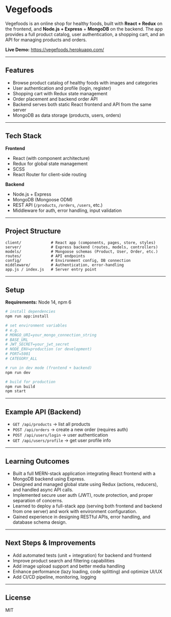 # Vegefoods

Vegefoods is an online shop for healthy foods, built with **React + Redux** on the frontend, and **Node.js + Express** + **MongoDB** on the backend. The app provides a full product catalog, user authentication, a shopping cart, and an API for managing products and orders.

**Live Demo:** https://vegefoods.herokuapp.com/

---

## Features

- Browse product catalog of healthy foods with images and categories
- User authentication and profile (login, register)
- Shopping cart with Redux state management
- Order placement and backend order API
- Backend serves both static React frontend and API from the same server
- MongoDB as data storage (products, users, orders)

---

## Tech Stack

**Frontend**

- React (with component architecture)
- Redux for global state management
- SCSS
- React Router for client-side routing

**Backend**

- Node.js + Express
- MongoDB (Mongoose ODM)
- REST API (`/products`, `/orders`, `/users`, etc.)
- Middleware for auth, error handling, input validation

---

## Project Structure

```
client/             # React app (components, pages, store, styles)
server/             # Express backend (routes, models, controllers)
models/             # Mongoose schemas (Product, User, Order, etc.)
routes/             # API endpoints
config/             # Environment config, DB connection
middleware/         # Authentication, error-handling
app.js / index.js   # Server entry point
```

---

## Setup

**Requirements:** Node 14, npm 6

```bash
# install dependencies
npm run app:install

# set environment variables
# e.g.
# MONGO_URI=your_mongo_connection_string
# BASE_URL
# JWT_SECRET=your_jwt_secret
# NODE_ENV=production (or development)
# PORT=5001
# CATEGORY_ALL

# run in dev mode (frontend + backend)
npm run dev

# build for production
npm run build
npm start
```

---

## Example API (Backend)

- `GET /api/products` → list all products
- `POST /api/orders` → create a new order (requires auth)
- `POST /api/users/login` → user authentication
- `GET /api/users/profile` → get user profile info

---

## Learning Outcomes

- Built a full MERN-stack application integrating React frontend with a MongoDB backend using Express.
- Designed and managed global state using Redux (actions, reducers), and handled async API calls.
- Implemented secure user auth (JWT), route protection, and proper separation of concerns.
- Learned to deploy a full-stack app (serving both frontend and backend from one server) and work with environment configuration.
- Gained experience in designing RESTful APIs, error handling, and database schema design.

---

## Next Steps & Improvements

- Add automated tests (unit + integration) for backend and frontend
- Improve product search and filtering capabilities
- Add image upload support and better media handling
- Enhance performance (lazy loading, code splitting) and optimize UI/UX
- Add CI/CD pipeline, monitoring, logging

---

## License

MIT
